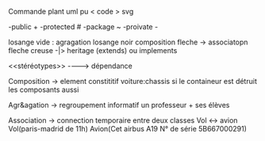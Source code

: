 
Commande plant uml
    pu < code  > svg

-public + 
-protected #
-package ~
-proivate - 

losange vide : agragation 
losange noir composition 
fleche -> associatopn 
fleche creuse -|> heritage (extends) ou implements 

<<stéréotypes>> 
----> dépendance 

Composition 
-> element constititif voiture:chassis 
si le containeur est détruit les composants aussi 

Agr&agation 
-> regroupement informatif 
un professeur + ses élèves 

Association 
-> connection temporaire entre deux classes
Vol <-> avion
Vol(paris-madrid de 11h) 
Avion(Cet airbus A19 N° de série 5B667000291) 


